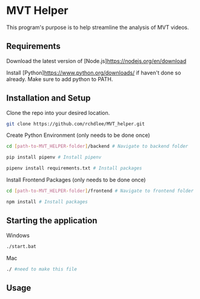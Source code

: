 # MVT Helper

This program's purpose is to help streamline the analysis of MVT videos.

## Requirements

Download the latest version of [Node.js]https://nodejs.org/en/download

Install [Python]https://www.python.org/downloads/ if haven't done so already. Make sure to add python to PATH.

##

## Installation and Setup

Clone the repo into your desired location.

```bash
git clone https://github.com/rchdlee/MVT_helper.git
```

Create Python Environment (only needs to be done once)

```bash
cd [path-to-MVT_HELPER-folder]/backend # Navigate to backend folder
```

```bash
pip install pipenv # Install pipenv
```

```bash
pipenv install requirements.txt # Install packages
```

Install Frontend Packages (only needs to be done once)

```bash
cd [path-to-MVT_HELPER-folder]/frontend # Navigate to frontend folder
```

```bash
npm install # Install packages
```

## Starting the application

Windows

```bash
./start.bat
```

Mac

```bash
./ #need to make this file
```

## Usage

